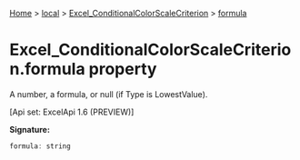 [Home](./index) &gt; [local](local.md) &gt; [Excel\_ConditionalColorScaleCriterion](local.excel_conditionalcolorscalecriterion.md) &gt; [formula](local.excel_conditionalcolorscalecriterion.formula.md)

# Excel\_ConditionalColorScaleCriterion.formula property

A number, a formula, or null (if Type is LowestValue). 

 \[Api set: ExcelApi 1.6 (PREVIEW)\]

**Signature:**
```javascript
formula: string
```
